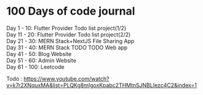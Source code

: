 # 100 Days of code journal 

Day 1 - 10: Flutter Provider Todo list project(1/2)  
Day 11 - 20: Flutter Provider Todo list project(2/2)  
Day 21 - 30: MERN Stack+NextJS File Sharing App    
Day 31 - 40: MERN Stack TODO TODO Web app  
Day 41 - 50: Blog Website  
Day 51 - 60: Admin Website  
Day 61 - 100: Leetcode  


Todo : https://www.youtube.com/watch?v=k7r2XNquxMA&list=PLQKg8mIgoxKpabc2THMtnSJNBLIezc4C2&index=1
